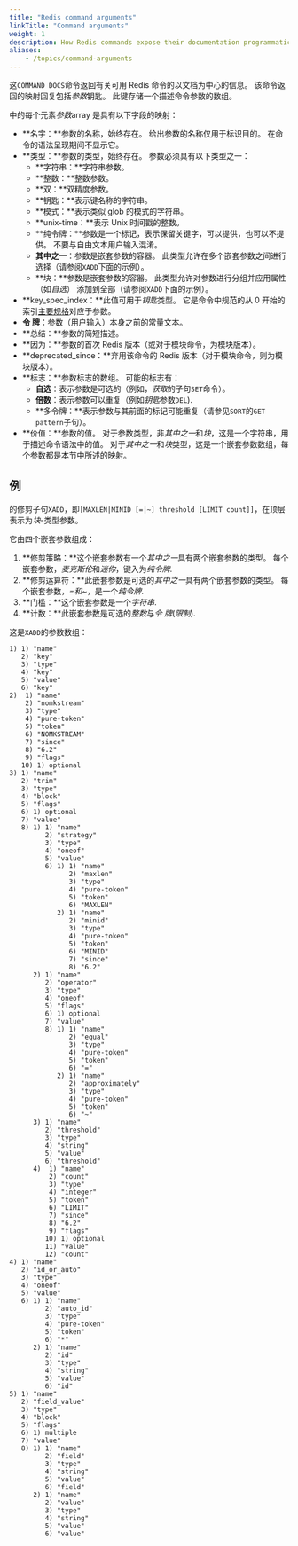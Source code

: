```yaml
---
title: "Redis command arguments"
linkTitle: "Command arguments"
weight: 1
description: How Redis commands expose their documentation programmatically
aliases:
    - /topics/command-arguments
---
```


这`COMMAND DOCS`命令返回有关可用 Redis 命令的以文档为中心的信息。
该命令返回的映射回复包括*参数*钥匙。
此键存储一个描述命令参数的数组。

中的每个元素*参数*array 是具有以下字段的映射：

*   **名字：**参数的名称，始终存在。
    给出参数的名称仅用于标识目的。
    在命令的语法呈现期间不显示它。
*   **类型：**参数的类型，始终存在。
    参数必须具有以下类型之一：
    *   **字符串：**字符串参数。
    *   **整数：**整数参数。
    *   **双：**双精度参数。
    *   **钥匙：**表示键名称的字符串。
    *   **模式：**表示类似 glob 的模式的字符串。
    *   **unix-time：**表示 Unix 时间戳的整数。
    *   **纯令牌：**参数是一个标记，表示保留关键字，可以提供，也可以不提供。
        不要与自由文本用户输入混淆。
    *   **其中之一**：参数是嵌套参数的容器。
        此类型允许在多个嵌套参数之间进行选择（请参阅`XADD`下面的示例）。
    *   **块：**参数是嵌套参数的容器。
        此类型允许对参数进行分组并应用属性（如*自选*） 添加到全部（请参阅`XADD`下面的示例）。
*   **key_spec_index：**此值可用于*钥匙*类型。
    它是命令中规范的从 0 开始的索引[主要规格][tr]对应于参数。
*   **令 牌**：参数（用户输入）本身之前的常量文本。
*   **总结：**参数的简短描述。
*   **因为：**参数的首次 Redis 版本（或对于模块命令，为模块版本）。
*   **deprecated_since：**弃用该命令的 Redis 版本（对于模块命令，则为模块版本）。
*   **标志：**参数标志的数组。
    可能的标志有：
    *   **自选**：表示参数是可选的（例如，*获取*的子句`SET`命令）。
    *   **倍数**：表示参数可以重复（例如*钥匙*参数`DEL`).
    *   **多令牌：**表示参数与其前面的标记可能重复（请参见`SORT`的`GET pattern`子句）。
*   **价值：**参数的值。
    对于参数类型，非*其中之一*和*块*，这是一个字符串，用于描述命令语法中的值。
    对于*其中之一*和*块*类型，这是一个嵌套参数数组，每个参数都是本节中所述的映射。

[tr]: /topics/key-specs

## 例

的修剪子句`XADD`，即`[MAXLEN|MINID [=|~] threshold [LIMIT count]]`，在顶层表示为*块*-类型参数。

它由四个嵌套参数组成：

1.  **修剪策略：**这个嵌套参数有一个*其中之一*具有两个嵌套参数的类型。
    每个嵌套参数，*麦克斯伦*和*迷你*，键入为*纯令牌*.
2.  **修剪运算符：**此嵌套参数是可选的*其中之一*具有两个嵌套参数的类型。
    每个嵌套参数，*=*和*~*，是一个*纯令牌*.
3.  **门槛：**这个嵌套参数是一个*字符串*.
4.  **计数：**此嵌套参数是可选的*整数*与*令 牌*(*限制*).

这是`XADD`的参数数组：

    1) 1) "name"
       2) "key"
       3) "type"
       4) "key"
       5) "value"
       6) "key"
    2)  1) "name"
        2) "nomkstream"
        3) "type"
        4) "pure-token"
        5) "token"
        6) "NOMKSTREAM"
        7) "since"
        8) "6.2"
        9) "flags"
       10) 1) optional
    3) 1) "name"
       2) "trim"
       3) "type"
       4) "block"
       5) "flags"
       6) 1) optional
       7) "value"
       8) 1) 1) "name"
             2) "strategy"
             3) "type"
             4) "oneof"
             5) "value"
             6) 1) 1) "name"
                   2) "maxlen"
                   3) "type"
                   4) "pure-token"
                   5) "token"
                   6) "MAXLEN"
                2) 1) "name"
                   2) "minid"
                   3) "type"
                   4) "pure-token"
                   5) "token"
                   6) "MINID"
                   7) "since"
                   8) "6.2"
          2) 1) "name"
             2) "operator"
             3) "type"
             4) "oneof"
             5) "flags"
             6) 1) optional
             7) "value"
             8) 1) 1) "name"
                   2) "equal"
                   3) "type"
                   4) "pure-token"
                   5) "token"
                   6) "="
                2) 1) "name"
                   2) "approximately"
                   3) "type"
                   4) "pure-token"
                   5) "token"
                   6) "~"
          3) 1) "name"
             2) "threshold"
             3) "type"
             4) "string"
             5) "value"
             6) "threshold"
          4)  1) "name"
              2) "count"
              3) "type"
              4) "integer"
              5) "token"
              6) "LIMIT"
              7) "since"
              8) "6.2"
              9) "flags"
             10) 1) optional
             11) "value"
             12) "count"
    4) 1) "name"
       2) "id_or_auto"
       3) "type"
       4) "oneof"
       5) "value"
       6) 1) 1) "name"
             2) "auto_id"
             3) "type"
             4) "pure-token"
             5) "token"
             6) "*"
          2) 1) "name"
             2) "id"
             3) "type"
             4) "string"
             5) "value"
             6) "id"
    5) 1) "name"
       2) "field_value"
       3) "type"
       4) "block"
       5) "flags"
       6) 1) multiple
       7) "value"
       8) 1) 1) "name"
             2) "field"
             3) "type"
             4) "string"
             5) "value"
             6) "field"
          2) 1) "name"
             2) "value"
             3) "type"
             4) "string"
             5) "value"
             6) "value"
